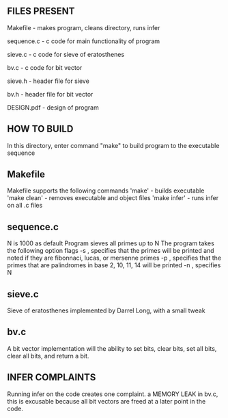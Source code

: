 FILES PRESENT
-------------
Makefile - makes program, cleans directory, runs infer

sequence.c - c code for main functionality of program

sieve.c - c code for sieve of eratosthenes

bv.c - c code for bit vector

sieve.h - header file for sieve

bv.h - header file for bit vector

DESIGN.pdf - design of program

HOW TO BUILD
------------
In this directory, enter command "make" to build program to the executable
	sequence

Makefile
--------
Makefile supports the following commands
'make' - builds executable
'make clean' - removes executable and object files
'make infer' - runs infer on all .c files

sequence.c
----------
N is 1000 as default
Program sieves all primes up to N
The program takes the following option flags
	-s , specifies that the primes will be printed and noted if they are 
		fibonnaci, lucas, or mersenne primes
	-p , specifies that the primes that are palindromes in base 2, 10, 11, 14
		will be printed
	-n <value> , specifies N

sieve.c
-------
Sieve of eratosthenes implemented by Darrel Long, with a small tweak

bv.c
----
A bit vector implementation will the ability to set bits, clear bits,
	set all bits, clear all bits, and return a bit.

INFER COMPLAINTS
----------------
Running infer on the code creates one complaint.
	a MEMORY LEAK in bv.c, this is excusable because all bit vectors are 
		freed at a later point in the code.

